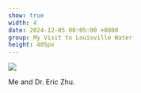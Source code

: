```yaml
---
show: true
width: 4
date: 2024-12-05 00:05:00 +0800
group: My Visit to Louisville Water
height: 405px
---
```

<div>
  <img class="lazy w-100 rounded-top" src="{{ '/assets/images/LWC_Pics/LWCVisit5.jpg' | relative_url }}">
  <div class="card-body">
    <p class="card-text">
      Me and Dr. Eric Zhu.
    </p>
  </div>
</div>
